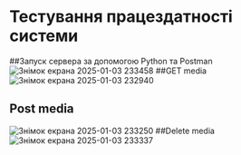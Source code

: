 # Тестування працездатності системи
##Запуск сервера за допомогою Python та Postman
![Знімок екрана 2025-01-03 233458](https://github.com/user-attachments/assets/7f55a6d4-0cb4-44ca-bab6-6d440e7ba3be)
##GET media
![Знімок екрана 2025-01-03 232940](https://github.com/user-attachments/assets/22f2aff2-9679-4afb-baaa-666deefb3fa0)
## Post media
![Знімок екрана 2025-01-03 233250](https://github.com/user-attachments/assets/65bcd5d5-2e6c-420a-9c57-92d44933b6c6)
##Delete media
![Знімок екрана 2025-01-03 233337](https://github.com/user-attachments/assets/2d12873a-967b-4924-bba6-669ba0c3102d)
